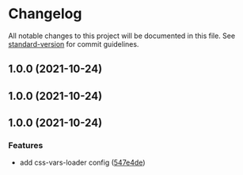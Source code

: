 # Changelog

All notable changes to this project will be documented in this file. See [standard-version](https://github.com/conventional-changelog/standard-version) for commit guidelines.

## 1.0.0 (2021-10-24)

## 1.0.0 (2021-10-24)

## 1.0.0 (2021-10-24)


### Features

* add css-vars-loader config ([547e4de](https://github.com/stijnvanhulle/css-vars-loader/commit/547e4de66d4bae4173facf4644a7336e8320e76d))
